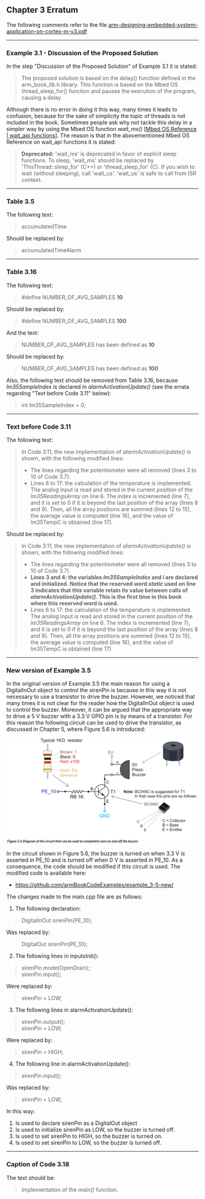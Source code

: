 ## Chapter 3 Erratum

The following comments refer to the file [arm-designing-embedded-system-application-on-cortex-m-v3.pdf](https://armkeil.blob.core.windows.net/developer/Files/pdf/ebook/arm-designing-embedded-system-application-on-cortex-m-v3.pdf)

---

### Example 3.1 - Discussion of the Proposed Solution

In the step "Discussion of the Proposed Solution" of Example 3.1 it is stated:

> The proposed solution is based on the delay() function defined in the arm_book_lib.h library. This
function is based on the Mbed OS thread_sleep_for() function and pauses the execution of the program,
causing a delay

Although there is no error in doing it this way, many times it leads to confusion, because for the sake of simplicity the topic of threads is not included in the book. Sometimes people ask why not tackle this delay in a simpler way by using the Mbed OS function *wait_ms()* [[Mbed OS Reference | wait_api functions](https://os.mbed.com/docs/mbed-os/v6.15/feature-i2c-doxy/group__platform__wait__api.html)]. The reason is that in the abovementioned Mbed OS Reference on wait_api functions it is stated:

> **Deprecated:**
> 'wait_ms' is deprecated in favor of explicit sleep functions. To sleep, 'wait_ms' should be replaced by 'ThisThread::sleep_for' (C++) or 'thread_sleep_for' (C). If you wish to wait (without sleeping), call 'wait_us'. 'wait_us' is safe to call from ISR context.

---

### Table 3.5

The following text:

> accumulatedTime

Should be replaced by:

> accumulatedTimeAlarm

---

### Table 3.16

The following text:

> #define NUMBER_OF_AVG_SAMPLES **10**

Should be replaced by:

> #define NUMBER_OF_AVG_SAMPLES **100**

And the text:

> NUMBER_OF_AVG_SAMPLES has been defined as **10**

Should be replaced by:

> NUMBER_OF_AVG_SAMPLES has been defined as **100**

Also, the following text should be removed from Table 3.16, because *lm35SampleIndex* is declared in *alarmActivationUpdate()* (see the errata regarding "Text before Code 3.11" below):

> int lm35SampleIndex = 0;

---

### Text before Code 3.11

The following text:

> In Code 3.11, the new implementation of *alarmActivationUpdate()* is shown, with the following
modified lines:
> - The lines regarding the potentiometer were all removed (lines 3 to 10 of Code 3.7).
> - Lines 6 to 17: the calculation of the temperature is implemented. The analog input is read and
stored in the current position of the *lm35ReadingsArray* on line 6. The index is incremented (line
7), and it is set to 0 if it is beyond the last position of the array (lines 8 and 9). Then, all the array
positions are summed (lines 12 to 15), the average value is computed (line 16), and the value of
lm35TempC is obtained (line 17).

Should be replaced by:

> In Code 3.11, the new implementation of *alarmActivationUpdate()* is shown, with the following
modified lines:
> - The lines regarding the potentiometer were all removed (lines 3 to 10 of Code 3.7).
> - **Lines 3 and 4: the variables *lm35SampleIndex* and *i* are declared and initialized. Notice that the reserved word *static* used on line 3 indicates that this variable retain its value between calls of *alarmActivationUpdate()*. This is the first time in this book where this reserved word is used.**
> - Lines 6 to 17: the calculation of the temperature is implemented. The analog input is read and
stored in the current position of the *lm35ReadingsArray* on line 6. The index is incremented (line
7), and it is set to 0 if it is beyond the last position of the array (lines 8 and 9). Then, all the array
positions are summed (lines 12 to 15), the average value is computed (line 16), and the value of
lm35TempC is obtained (line 17).

---

### New version of Example 3.5

In the original version of Example 3.5 the main reason for using a DigitalInOut object to control the sirenPin is because in this way it is not necessary to use a transistor to drive the buzzer. However, we noticed that many times it is not clear for the reader how the DigitalInOut object is used to control the buzzer. Moreover, it can be argued that the appropriate way to drive a 5 V buzzer with a 3.3 V GPIO pin is by means of a transistor. For this reason the following circuit can be used to drive the transistor, as discussed in Chapter 5, where Figure 5.6 is introduced:

<img src="https://github.com/armBookCodeExamples/Erratum/blob/main/Chapter3/Figure5-6.png" width="600">

In the circuit shown in Figure 5.6, the buzzer is turned on when 3.3 V is asserted in PE_10 and is turned off when 0 V is asserted in PE_10. As a consequence, the code should be modified if this circuit is used. The modified code is available here:

- https://github.com/armBookCodeExamples/example_3-5-new/

The changes made to the main.cpp file are as follows:

1. The following declaration:

> DigitalInOut sirenPin(PE_10);

Was replaced by:

> DigitalOut sirenPin(PE_10);

2. The following lines in inputsInit():

> sirenPin.mode(OpenDrain);  
> sirenPin.input();  

Were replaced by:

> sirenPin = LOW;

3. The following lines in alarmActivationUpdate():

> sirenPin.output();                                     
> sirenPin = LOW; 

Were replaced by:

> sirenPin = HIGH;

4. The following line in alarmActivationUpdate():

> sirenPin.input();                                     

Was replaced by:

> sirenPin = LOW; 
 
In this way:
1. Is used to declare sirenPin as a DigitalOut object
2. Is used to initialize sirenPin as LOW, so the buzzer is turned off.
3. Is used to set sirenPin to HIGH, so the buzzer is turned on.
4. Is used to set sirenPin to LOW, so the buzzer is turned off.

---

### Caption of Code 3.18

The text should be:

> Implementation of the *main()* function.
